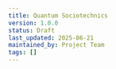 ```yaml
---
title: Quantum Sociotechnics
version: 1.0.0
status: Draft
last_updated: 2025-06-21
maintained_by: Project Team
tags: []
---
```

